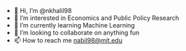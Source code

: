 - 👋 Hi, I’m @nkhalil98
- 👀 I’m interested in Economics and Public Policy Research
- 🌱 I’m currently learning Machine Learning
- 💞️ I’m looking to collaborate on anything fun
- 📫 How to reach me nabil98@mit.edu

<!---
nabilk98/nabilk98 is a ✨ special ✨ repository because its `README.md` (this file) appears on your GitHub profile.
You can click the Preview link to take a look at your changes.
--->
